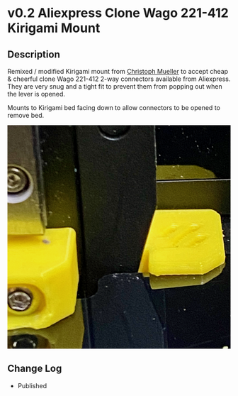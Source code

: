 # v0.2 Aliexpress Clone Wago 221-412 Kirigami Mount

## Description

Remixed / modified Kirigami mount from [Christoph Mueller](https://github.com/christophmuellerorg/voron_0_kirigami_bed) to accept cheap & cheerful clone Wago 221-412 2-way connectors available from Aliexpress.
They are very snug and a tight fit to prevent them from popping out when the lever is opened.

Mounts to Kirigami bed facing down to allow connectors to be opened to remove bed. 

![Aliexpress_Wago_Mount.png](images/Aliexpress_Wago_Mount.png)

## Change Log

* Published
